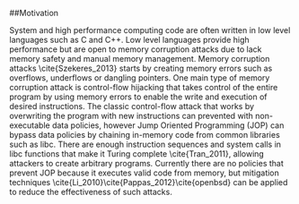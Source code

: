 ##Motivation

System and high performance computing code are often written in low level languages such as C and C++. Low level languages provide high performance but are open to memory corruption attacks due to lack memory safety and manual memory management. Memory corruption attacks \cite{Szekeres_2013} starts by creating memory errors such as overflows, underflows or dangling pointers. One main type of memory corruption attack is control-flow hijacking that takes control of the entire program by using memory errors to enable the write and execution of desired instructions. The classic control-flow attack that works by overwriting the program with new instructions can prevented with non-executable data policies, however Jump Oriented Programming (JOP) can bypass data policies by chaining in-memory code from common libraries such as libc. There are enough instruction sequences and system calls in libc functions that make it Turing complete \cite{Tran_2011}, allowing attackers to create arbitrary programs. Currently there are no policies that prevent JOP because it executes valid code from memory, but mitigation techniques \cite{Li_2010}\cite{Pappas_2012}\cite{openbsd} can be applied to reduce the effectiveness of such attacks.